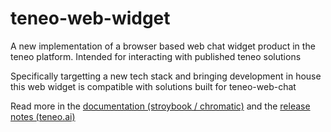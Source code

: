 # teneo-web-widget

A new implementation of a browser based web chat widget product in the teneo platform. Intended for interacting with published teneo solutions

Specifically targetting a new tech stack and bringing development in house this web widget is compatible with solutions built for teneo-web-chat

Read more in the [documentation (stroybook / chromatic)](https://released--660e9e3703f44eb375f50bb9.chromatic.com/) and the [release notes (teneo.ai)](https://developers.teneo.ai/documentation/7.6.0/home/teneo-web-widget-1.0)
